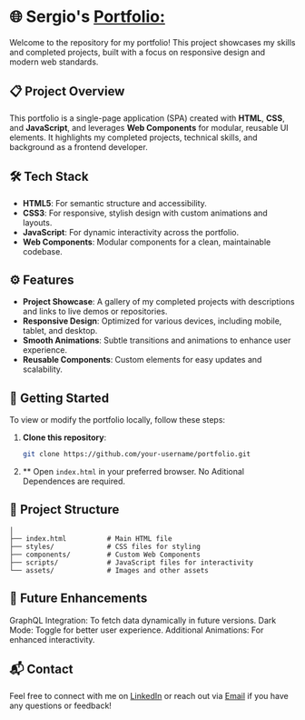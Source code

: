 # 🌐 Sergio's [Portfolio:](parranopolis.github.io/PortFolio/)

Welcome to the repository for my portfolio! This project showcases my skills and completed projects, built with a focus on responsive design and modern web standards.

## 📋 Project Overview

This portfolio is a single-page application (SPA) created with **HTML**, **CSS**, and **JavaScript**, and leverages **Web Components** for modular, reusable UI elements. It highlights my completed projects, technical skills, and background as a frontend developer.

## 🛠️ Tech Stack

- **HTML5**: For semantic structure and accessibility.
- **CSS3**: For responsive, stylish design with custom animations and layouts.
- **JavaScript**: For dynamic interactivity across the portfolio.
- **Web Components**: Modular components for a clean, maintainable codebase.

## ⚙️ Features

- **Project Showcase**: A gallery of my completed projects with descriptions and links to live demos or repositories.
- **Responsive Design**: Optimized for various devices, including mobile, tablet, and desktop.
- **Smooth Animations**: Subtle transitions and animations to enhance user experience.
- **Reusable Components**: Custom elements for easy updates and scalability.

## 🚀 Getting Started

To view or modify the portfolio locally, follow these steps:

1. **Clone this repository**:
   ```bash
   git clone https://github.com/your-username/portfolio.git
2. ** Open ```index.html``` in your preferred browser.
No Aditional Dependences are required.
## 📁 Project Structure
```portfolio/
│
├── index.html          # Main HTML file
├── styles/             # CSS files for styling
├── components/         # Custom Web Components
├── scripts/            # JavaScript files for interactivity
└── assets/             # Images and other assets
```

## 🌟 Future Enhancements

GraphQL Integration: To fetch data dynamically in future versions.
Dark Mode: Toggle for better user experience.
Additional Animations: For enhanced interactivity.

## 📬 Contact

Feel free to connect with me on [LinkedIn](https://www.linkedin.com/in/sergioparral) or reach out via [Email](mailto:parranopolis00@gmail.com) if you have any questions or feedback!
